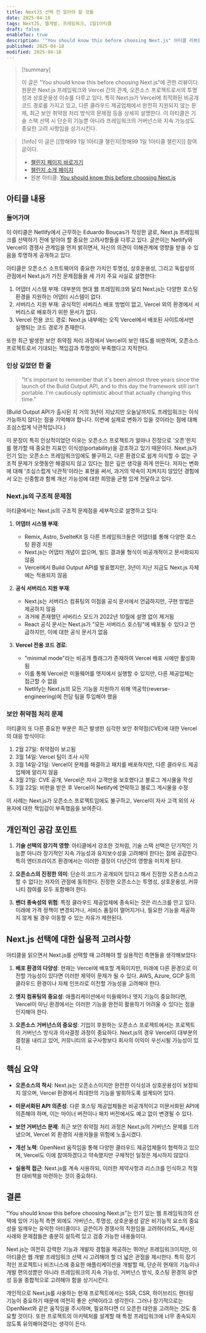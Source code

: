 ```yaml
---
title: NextJS 선택 전 알아야 할 것들
date: 2025-04-18
tags: NextJS, 웹개발, 프레임워크, 1일1아티클
draft: false
enableToc: true
description: '"You should know this before choosing Next.js" 아티클 리뷰로, Next.js 프레임워크의 거버넌스 및 오픈소스 특성에 관한 고려사항을 다루고 있다.'
published: 2025-04-18
modified: 2025-04-18
---
```


> [!summary]
>
> 이 글은 "You should know this before choosing Next.js"에 관한 리뷰이다. 원문은 Next.js 프레임워크와 Vercel 간의 관계, 오픈소스 프로젝트로서의 투명성과 상호운용성 이슈를 다루고 있다. 특히 Next.js가 Vercel에 최적화된 비공개 코드 경로를 가지고 있고, 다른 클라우드 제공업체에서 완전히 지원되지 않는 문제, 최근 보안 취약점 처리 방식의 문제점 등을 상세히 설명한다. 이 아티클은 기술 스택 선택 시 단순히 기능뿐 아니라 프레임워크의 거버넌스와 지속 가능성도 중요한 고려 사항임을 상기시킨다.

> [!info]
> 이 글은 [[항해99 1일 1아티클 챌린지|항해99 1일 1아티클 챌린지]] 참여 글이다.
> - [챌린지 페이지 바로가기](https://99clubarticle.vercel.app/)
> - [챌린지 소개 페이지](https://hanghae99.spartacodingclub.kr/99club-1day1study)
> - 원본 아티클: [You should know this before choosing Next.js](https://eduardoboucas.com/posts/2025-03-25-you-should-know-this-before-choosing-nextjs/)

## 아티클 내용

### 들어가며

이 아티클은 Netlify에서 근무하는 Eduardo Bouças가 작성한 글로, Next.js 프레임워크를 선택하기 전에 알아야 할 중요한 고려사항들을 다루고 있다. 글쓴이는 Netlify와 Vercel이 경쟁사 관계임을 먼저 밝히면서, 자신의 의견이 이해관계에 영향을 받을 수 있음을 투명하게 공개하고 있다.

아티클은 오픈소스 소프트웨어의 중요한 가치인 투명성, 상호운용성, 그리고 독립성의 관점에서 Next.js가 가진 문제점들을 세 가지 주요 사실로 설명한다:

1. 어댑터 시스템 부재: 대부분의 현대 웹 프레임워크와 달리 Next.js는 다양한 호스팅 환경을 지원하는 어댑터 시스템이 없다.
2. 서버리스 지원 부재: 공식적인 서버리스 배포 방법이 없고, Vercel 외의 환경에서 서버리스로 배포하기 위한 문서가 없다.
3. Vercel 전용 코드 경로: Next.js 내부에는 오직 Vercel에서 배포된 사이트에서만 실행되는 코드 경로가 존재한다.

또한 최근 발생한 보안 취약점 처리 과정에서 Vercel이 보인 태도를 비판하며, 오픈소스 프로젝트로서 기대되는 책임감과 투명성이 부족했다고 지적한다.

### 인상 깊었던 한 줄

> "It's important to remember that it's been almost three years since the launch of the Build Output API, and to this day the framework still isn't portable. I'm cautiously optimistic about that actually changing this time."

(Build Output API가 출시된 지 거의 3년이 지났지만 오늘날까지도 프레임워크는 이식 가능하지 않다는 점을 기억해야 합니다. 이번에 실제로 변화가 있을 것이라는 점에 대해 조심스럽게 낙관적입니다.)

이 문장이 특히 인상적이었던 이유는 오픈소스 프로젝트가 얼마나 진정으로 '오픈'한지를 평가할 때 중요한 지표인 이식성(portability)을 강조하고 있기 때문이다. Next.js가 인기 있는 오픈소스 프레임워크임에도 불구하고, 다른 환경으로 쉽게 이식할 수 없는 구조적 문제가 오랫동안 해결되지 않고 있다는 점은 깊은 생각을 하게 만든다. 저자는 변화에 대해 '조심스럽게 낙관적'이라는 표현을 써서, 과거의 약속이 지켜지지 않았던 경험에서 오는 신중함과 함께 개선 가능성에 대한 희망을 균형 있게 전달하고 있다.

### Next.js의 구조적 문제점

아티클에서는 Next.js의 구조적 문제점을 세부적으로 설명하고 있다:

1. **어댑터 시스템 부재**:
   - Remix, Astro, SvelteKit 등 다른 프레임워크들은 어댑터를 통해 다양한 호스팅 환경 지원
   - Next.js는 어댑터 개념이 없으며, 빌드 결과물 형식이 비공개적이고 문서화되지 않음
   - Vercel에서 Build Output API를 발표했지만, 3년이 지난 지금도 Next.js 자체에는 적용되지 않음

2. **공식 서버리스 지원 부재**:
   - Next.js는 서버리스 컴퓨팅의 이점을 공식 문서에서 언급하지만, 구현 방법은 제공하지 않음
   - 과거에 존재했던 서버리스 모드가 2022년 10월에 설명 없이 제거됨
   - React 공식 문서는 Next.js가 "모든 서버리스 호스팅"에 배포될 수 있다고 언급하지만, 이에 대한 공식 문서가 없음

3. **Vercel 전용 코드 경로**:
   - "minimal mode"라는 비공개 플래그가 존재하여 Vercel 배포 시에만 활성화됨
   - 이를 통해 Vercel은 미들웨어를 엣지에서 실행할 수 있지만, 다른 제공업체는 접근할 수 없음
   - Netlify는 Next.js의 모든 기능을 지원하기 위해 역공학(reverse-engineering)에 전담 팀을 투입해야 했음

### 보안 취약점 처리 문제

아티클의 또 다른 중요한 부분은 최근 발생한 심각한 보안 취약점(CVE)에 대한 Vercel의 대응 방식이다:

1. 2월 27일: 취약점이 보고됨
2. 3월 14일: Vercel 팀이 조사 시작
3. 3월 14일-21일: Vercel이 문제를 해결하고 패치를 배포하지만, 다른 클라우드 제공업체에 알리지 않음
4. 3월 21일: CVE 공개, Vercel은 자사 고객만을 보호했다고 블로그 게시물을 작성
5. 3월 22일: 비판을 받은 후 Vercel이 Netlify에 연락하고 블로그 게시물을 수정

이 사례는 Next.js가 오픈소스 프로젝트임에도 불구하고, Vercel이 자사 고객 외의 사용자에 대한 책임감이 부족했음을 보여준다.

## 개인적인 공감 포인트

1. **기술 선택의 장기적 영향**: 아티클에서 강조한 것처럼, 기술 스택 선택은 단기적인 기능뿐 아니라 장기적인 지속 가능성과 유지보수성을 고려해야 한다는 점에 공감한다. 특히 엔터프라이즈 환경에서는 이러한 결정이 다년간의 영향을 미치게 된다.

2. **오픈소스의 진정한 의미**: 단순히 코드가 공개되어 있다고 해서 진정한 오픈소스라고 할 수 없다는 저자의 관점에 동의한다. 진정한 오픈소스는 투명성, 상호운용성, 커뮤니티 참여를 모두 포함해야 한다.

3. **벤더 종속성의 위험**: 특정 클라우드 제공업체에 종속되는 것은 리스크를 안고 있다. 미래에 가격 정책이 변경되거나, 서비스 품질이 떨어지거나, 필요한 기능을 제공하지 않게 될 경우 이동할 수 있는 자유가 제한된다.

## Next.js 선택에 대한 실용적 고려사항

아티클을 읽으면서 Next.js를 선택할 때 고려해야 할 실용적인 측면들을 생각해보았다:

1. **배포 환경의 다양성**: 현재는 Vercel에 배포할 계획이지만, 미래에 다른 환경으로 이전할 가능성이 있다면 이러한 제약이 문제가 될 수 있다. AWS, Azure, GCP 등의 클라우드 환경이나 자체 인프라로 이전할 가능성을 고려해야 한다.

2. **엣지 컴퓨팅의 중요성**: 애플리케이션에서 미들웨어나 엣지 기능이 중요하다면, Vercel이 아닌 환경에서는 이러한 기능을 완전히 활용하기 어려울 수 있다는 점을 인지해야 한다.

3. **오픈소스 거버넌스의 중요성**: 기업이 후원하는 오픈소스 프로젝트에서는 프로젝트의 거버넌스 방식과 의사결정 과정이 중요하다. Next.js의 경우 Vercel이 대부분의 결정을 내리고 있어, 커뮤니티의 요구사항보다 회사의 이익이 우선시될 가능성이 있다.

## 핵심 요약

* **오픈소스의 착시**: Next.js는 오픈소스이지만 완전한 이식성과 상호운용성이 보장되지 않으며, Vercel 환경에서 최대한의 기능을 발휘하도록 설계되어 있다.

* **미문서화된 API 의존성**: 다른 호스팅 제공업체들은 비공개적이고 미문서화된 API에 의존해야 하며, 이는 마이너 버전이나 패치 버전에서도 예고 없이 변경될 수 있다.

* **보안 거버넌스 문제**: 최근 보안 취약점 처리 과정은 Next.js의 거버넌스 문제를 드러냈으며, Vercel 외 환경의 사용자들을 위험에 노출시켰다.

* **개선 노력**: OpenNext 움직임을 통해 다양한 클라우드 제공업체들이 협력하고 있으며, Vercel도 이에 참여하겠다고 약속했지만 구체적인 일정은 제시하지 않았다.

* **실용적 접근**: Next.js를 계속 사용하되, 이러한 제약사항과 리스크를 인식하고 적절한 대비책을 마련하는 것이 중요하다.

## 결론

"You should know this before choosing Next.js"는 인기 있는 웹 프레임워크의 선택에 있어 기능적 측면 외에도 거버넌스, 투명성, 상호운용성 같은 비기능적 요소의 중요성을 일깨우는 유익한 아티클이다. 글쓴이가 경쟁사의 직원임을 고려하더라도, 제시된 사례와 문제점들은 충분히 설득력 있고 검증 가능한 내용들이다.

Next.js는 여전히 강력한 기능과 개발자 경험을 제공하는 뛰어난 프레임워크이지만, 이 아티클은 웹 개발 프레임워크 선택 시 고려해야 할 더 넓은 관점을 제시한다. 특히 장기적인 프로젝트나 비즈니스에 중요한 애플리케이션을 개발할 때, 단순히 현재의 기능이나 개발 편의성뿐만 아니라 프레임워크의 지속 가능성, 거버넌스 방식, 호스팅 환경의 유연성 등을 종합적으로 고려해야 함을 상기시킨다.

개인적으로 Next.js를 사용하는 현재 프로젝트에서는 SSR, CSR, 하이브리드 렌더링 기능이 중요하기 때문에 여전히 좋은 선택이라고 생각한다. 그러나 장기적으로는 OpenNext와 같은 움직임을 주시하며, 필요하다면 더 오픈한 대안을 고려하는 것도 중요할 것이다. 또한 프로젝트의 아키텍처를 설계할 때 특정 프레임워크에 너무 종속되지 않도록 유의해야겠다는 생각이 든다. 